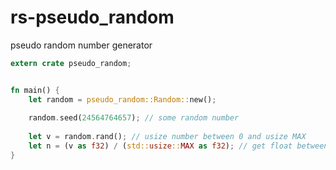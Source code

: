 rs-pseudo_random
=====

pseudo random number generator

```rust
extern crate pseudo_random;


fn main() {
    let random = pseudo_random::Random::new();
    
    random.seed(24564764657); // some random number
    
    let v = random.rand(); // usize number between 0 and usize MAX
    let n = (v as f32) / (std::usize::MAX as f32); // get float between 0.0 and 1.0
}

```
